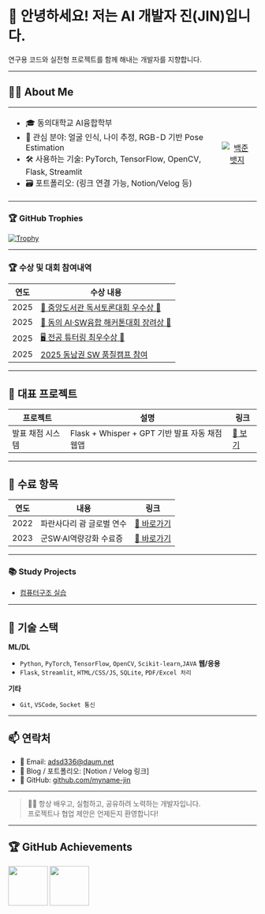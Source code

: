 
# 👋 안녕하세요! 저는 AI 개발자 진(JIN)입니다.

연구용 코드와 실전형 프로젝트를 함께 해내는 개발자를 지향합니다.

---
## 🧑‍💻 About Me

<table>
<tr>
<td>

- 🎓 동의대학교 AI융합학부  
- 🤖 관심 분야: 얼굴 인식, 나이 추정, RGB-D 기반 Pose Estimation  
- 🛠️ 사용하는 기술: PyTorch, TensorFlow, OpenCV, Flask, Streamlit  
- 🗃️ 포트폴리오: (링크 연결 가능, Notion/Velog 등)

</td>
<td align="center">

<!-- 백준 solved.ac 뱃지 -->
<a href="https://solved.ac/profile/adsd336">
  <img src="http://mazassumnida.wtf/api/generate_badge?boj=adsd336" alt="백준 뱃지"/>
</a>

</td>
</tr>
</table>



### 🏆 GitHub Trophies
[![Trophy](https://github-profile-trophy.vercel.app/?username=myname-jin&theme=gruvbox&row=1&column=7)](https://github.com/myname-jin)


---

### 🏆 수상 및 대회 참여내역

| 연도 | 수상 내용 |
|------|------------|
| 2025 | [📖 중앙도서관 독서토론대회 우수상 🥈](https://github.com/myname-jin/myname-jin/tree/main/awards/reading_discussion_award) |
| 2025 | [🤖 동의 AI·SW융합 해커톤대회 장려상 🏅](https://github.com/myname-jin/OvernightAI) |
| 2025 | [🖥️ 전공 튜터링 최우수상 🥇](https://github.com/myname-jin/myname-jin/blob/main/awards/reading_discussion_award/튜터링최우수상장.pdf) | 
| 2025 | [2025 동남권 SW 품질캠프 참여](https://github.com/myname-jin/myname-jin/blob/main/competitions/testing) |
---

## 🚀 대표 프로젝트

| 프로젝트 | 설명 | 링크 |
|----------|------|------|
| 발표 채점 시스템 | Flask + Whisper + GPT 기반 발표 자동 채점 웹앱 | [🔗 보기](https://github.com/myname-jin/OvernightAI) |

---
## 🏅 수료 항목

| 연도 | 내용 | 링크 |
|------|------|------|
| 2022 | 파란사다리 괌 글로벌 연수 | [🔗 바로가기](https://github.com/myname-jin/myname-jin/tree/main/programs/README.md) |
| 2023 | 군SW·AI역량강화 수료증 | [🔗 바로가기](https://github.com/myname-jin/myname-jin/blob/main/programs/skyprogram/sky.pdf) |

---

### 📚 Study Projects

- [컴퓨터구조 실습](https://github.com/myname-jin/myname-jin/tree/main/study/arduino-computer-architecture-lab)

---

## 🧠 기술 스택

**ML/DL**
- `Python`, `PyTorch`, `TensorFlow`, `OpenCV`, `Scikit-learn`,`JAVA`
**웹/응용**
- `Flask`, `Streamlit`, `HTML/CSS/JS`, `SQLite`, `PDF/Excel 처리`

**기타**
- `Git`, `VSCode`, `Socket 통신`

---

## 📫 연락처

- 📧 Email: adsd336@daum.net
- 📝 Blog / 포트폴리오: [Notion / Velog 링크]  
- 📍 GitHub: [github.com/myname-jin](https://github.com/myname-jin)

---

> 🙋‍♂️ 항상 배우고, 실험하고, 공유하려 노력하는 개발자입니다.  
> 프로젝트나 협업 제안은 언제든지 환영합니다!

---

## 🏆 GitHub Achievements

<p><img src="https://github.githubassets.com/images/modules/profile/achievements/pull-shark-default.png" width="80"/>
<img src="https://github.githubassets.com/images/modules/profile/achievements/quickdraw-default.png" width="80"/></p>






